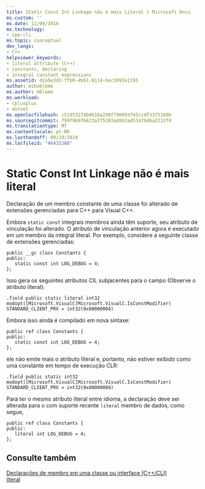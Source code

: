 ```yaml
---
title: Static Const Int Linkage não é mais Literal | Microsoft Docs
ms.custom: ''
ms.date: 11/04/2016
ms.technology:
- cpp-cli
ms.topic: conceptual
dev_langs:
- C++
helpviewer_keywords:
- literal attribute [C++]
- constants, declaring
- integral constant expressions
ms.assetid: d2a5e3d2-ffb0-4b61-8114-bec5993a1195
author: mikeblome
ms.author: mblome
ms.workload:
- cplusplus
- dotnet
ms.openlocfilehash: c51853274b061ba290ff90993f45ccdf3375349b
ms.sourcegitcommit: 799f9b976623a375203ad8b2ad5147bd6a2212f0
ms.translationtype: MT
ms.contentlocale: pt-BR
ms.lasthandoff: 09/19/2018
ms.locfileid: "46431288"
---
```

# <a name="static-const-int-linkage-is-no-longer-literal"></a>Static Const Int Linkage não é mais literal

Declaração de um membro constante de uma classe foi alterado de extensões gerenciadas para C++ para Visual C++.

Embora `static const` integrais membros ainda têm suporte, seu atributo de vinculação foi alterado. O atributo de vinculação anterior agora é executado em um membro da integral literal. Por exemplo, considere a seguinte classe de extensões gerenciadas:

```
public __gc class Constants {
public:
   static const int LOG_DEBUG = 4;
};
```

Isso gera os seguintes atributos CIL subjacentes para o campo (Observe o atributo literal):

```
.field public static literal int32
modopt([Microsoft.VisualC]Microsoft.VisualC.IsConstModifier) STANDARD_CLIENT_PRX = int32(0x00000004)
```

Embora isso ainda é compilado em nova sintaxe:

```
public ref class Constants {
public:
   static const int LOG_DEBUG = 4;
};
```

ele não emite mais o atributo literal e, portanto, não estiver exibido como uma constante em tempo de execução CLR:

```
.field public static int32 modopt([Microsoft.VisualC]Microsoft.VisualC.IsConstModifier) STANDARD_CLIENT_PRX = int32(0x00000004)
```

Para ter o mesmo atributo literal entre idioma, a declaração deve ser alterada para o com suporte recente `literal` membro de dados, como segue,

```
public ref class Constants {
public:
   literal int LOG_DEBUG = 4;
};
```

## <a name="see-also"></a>Consulte também

[Declarações de membro em uma classe ou interface (C++/CLI)](../dotnet/member-declarations-within-a-class-or-interface-cpp-cli.md)<br/>
[literal](../windows/literal-cpp-component-extensions.md)